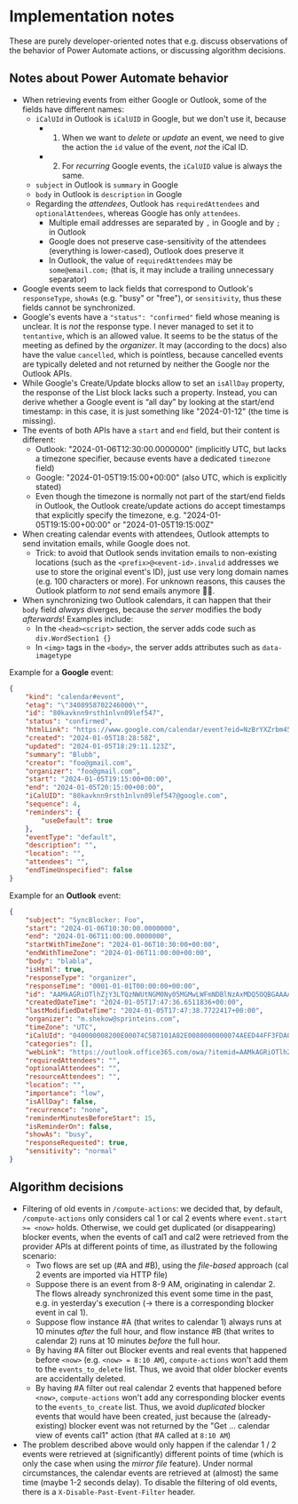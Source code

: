 # Implementation notes

These are purely developer-oriented notes that e.g. discuss observations of the behavior of Power Automate actions, or discussing algorithm decisions.

## Notes about Power Automate behavior

- When retrieving events from either Google or Outlook, some of the fields have different names:
    - `iCalUId` in Outlook is `iCalUID` in Google, but we don't use it, because
      - 1. When we want to _delete_ or _update_ an event, we need to give the action the `id` value of the event, _not_ the iCal ID. 
      - 2. For _recurring_ Google events, the `iCalUID` value is always the same.
    - `subject` in Outlook is `summary` in Google
    - `body` in Outlook is `description` in Google
    - Regarding the _attendees_, Outlook has `requiredAttendees` and `optionalAttendees`, whereas Google has only `attendees`.
      - Multiple email addresses are separated by `,` in Google and by `;` in Outlook
      - Google does not preserve case-sensitivity of the attendees (everything is lower-cased), Outlook does preserve it
      - In Outlook, the value of `requiredAttendees` may be `some@email.com;` (that is, it may include a trailing unnecessary separator)
- Google events seem to lack fields that correspond to Outlook's `responseType`, `showAs` (e.g. "busy" or "free"), or `sensitivity`, thus these fields cannot be synchronized.
- Google's events have a `"status": "confirmed"` field whose meaning is unclear. It is _not_ the response type. I never managed to set it to `tentantive`, which is an allowed value. It seems to be the status of the meeting as defined by the _organizer_. It may (according to the docs) also have the value `cancelled`, which is pointless, because cancelled events are typically deleted and not returned by neither the Google nor the Outlook APIs.
- While Google's Create/Update blocks allow to set an `isAllDay` property, the response of the List block lacks such a property. Instead, you can derive whether a Google event is “all day” by looking at the start/end timestamp: in this case, it is just something like "2024-01-12" (the time is missing).
- The events of both APIs have a `start` and `end` field, but their content is different:
    - Outlook: "2024-01-06T12:30:00.0000000" (implicitly UTC, but lacks a timezone specifier, because events have a dedicated `timezone` field)
    - Google: "2024-01-05T19:15:00+00:00" (also UTC, which is explicitly stated)
    - Even though the timezone is normally not part of the start/end fields in Outlook, the Outlook create/update actions do accept timestamps that explicitly specify the timezone, e.g. "2024-01-05T19:15:00+00:00" or "2024-01-05T19:15:00Z"
- When creating calendar events with attendees, Outlook attempts to send invitation emails, while Google does not.
  - Trick: to avoid that Outlook sends invitation emails to non-existing locations (such as the `<prefix>@<event-id>.invalid` addresses we use to store the original event's ID), just use very long domain names (e.g. 100 characters or more). For unknown reasons, this causes the Outlook platform to _not_ send emails anymore 🤷‍♂️.
- When synchronizing two Outlook calendars, it can happen that their `body` field _always_ diverges, because the _server_ modifies the body _afterwards_! Examples include:
  - In the `<head><script>` section, the server adds code such as `div.WordSection1 {}`
  - In `<img>` tags in the `<body>`, the server adds attributes such as `data-imagetype`

Example for a **Google** event:

```json
{
    "kind": "calendar#event",
    "etag": "\"3408958702246000\"",
    "id": "80kavknn9rsth1nlvn09lef547",
    "status": "confirmed",
    "htmlLink": "https://www.google.com/calendar/event?eid=NzBrYXZrbm45cnN0aDFubHZuMDlsZWY1NDcgcGV0ZXJwYW45MTIxQG0",
    "created": "2024-01-05T18:28:58Z",
    "updated": "2024-01-05T18:29:11.123Z",
    "summary": "Blubb",
    "creator": "foo@gmail.com",
    "organizer": "foo@gmail.com",
    "start": "2024-01-05T19:15:00+00:00",
    "end": "2024-01-05T20:15:00+00:00",
    "iCalUID": "80kavknn9rsth1nlvn09lef547@google.com",
    "sequence": 4,
    "reminders": {
        "useDefault": true
    },
    "eventType": "default",
    "description": "",
    "location": "",
    "attendees": "",
    "endTimeUnspecified": false
}
```

Example for an **Outlook** event:

```json
{
    "subject": "SyncBlocker: Foo",
    "start": "2024-01-06T10:30:00.0000000",
    "end": "2024-01-06T11:00:00.0000000",
    "startWithTimeZone": "2024-01-06T10:30:00+00:00",
    "endWithTimeZone": "2024-01-06T11:00:00+00:00",
    "body": "blabla",
    "isHtml": true,
    "responseType": "organizer",
    "responseTime": "0001-01-01T00:00:00+00:00",
    "id": "AAMkAGRiOTlhZjY3LTQzNWUtNGM0Ny05MGMwLWFmNDBlNzAxMDQ5OQBGAAAAAADBo9O3K16XQLiK7AG7_ka5BwARhE7LLMewTpXLsn71Fh9UAADAKPwgAAARhE7LLMewTpXLsn71Fh9UAAFcosnNAAA=",
    "createdDateTime": "2024-01-05T17:47:36.6511836+00:00",
    "lastModifiedDateTime": "2024-01-05T17:47:38.7722417+00:00",
    "organizer": "m.shekow@sprinteins.com",
    "timeZone": "UTC",
    "iCalUId": "040000008200E00074C5B7101A82E0080000000074AEED44FF3FDA01000000000000000010000000E001E2DF8941C241A0C7E2D4D3F72718",
    "categories": [],
    "webLink": "https://outlook.office365.com/owa/?itemid=AAMkAGRiOTlhZjY3LTQzNWUtNGM0Ny05MGMwLWFmNDBlNzAxMDQ5OQBGAAAAAADBo9O3K16XQLoK7AG7%2Bka5BwARhE7LLMewTpXLsn71Fh9UAADAKPwgAAARhE7LLMewTpXLsn71Fh9UABFcosnNAAA%3D&exvsurl=1&path=/calendar/item",
    "requiredAttendees": "",
    "optionalAttendees": "",
    "resourceAttendees": "",
    "location": "",
    "importance": "low",
    "isAllDay": false,
    "recurrence": "none",
    "reminderMinutesBeforeStart": 15,
    "isReminderOn": false,
    "showAs": "busy",
    "responseRequested": true,
    "sensitivity": "normal"
}
```

## Algorithm decisions

- Filtering of old events in `/compute-actions`: we decided that, by default, `/compute-actions` only considers cal 1 or cal 2 events where `event.start >= <now>` holds. Otherwise, we could get duplicated (or disappearing) blocker events, when the events of cal1 and cal2 were retrieved from the provider APIs at different points of time, as illustrated by the following scenario:
  - Two flows are set up (#A and #B), using the _file-based_ approach (cal 2 events are imported via HTTP file)
  - Suppose there is an event from 8-9 AM, originating in calendar 2. The flows already synchronized this event some time in the past, e.g. in yesterday's execution (-> there is a corresponding blocker event in cal 1).
  - Suppose flow instance #A (that writes to calendar 1) always runs at 10 minutes _after_ the full hour, and flow instance #B (that writes to calendar 2) runs at 10 minutes _before_ the full hour.
  - By having #A filter out Blocker events and real events that happened before `<now>` (e.g. `<now> = 8:10 AM`), `compute-actions` won't add them to the `events_to_delete` list. Thus, we avoid that older blocker events are accidentally deleted.
  - By having #A filter out real calendar 2 events that happened before `<now>`, `compute-actions` won't add any corresponding blocker events to the `events_to_create` list. Thus, we avoid _duplicated_ blocker events that would have been created, just because the (already-existing) blocker event was not returned by the "Get ... calendar view of events cal1" action (that #A called at `8:10 AM`)
- The problem described above would only happen if the calendar 1 / 2 events were retrieved at (significantly) different points of time (which is only the case when using the _mirror file_ feature). Under normal circumstances, the calendar events are retrieved at (almost) the same time (maybe 1-2 seconds delay). To disable the filtering of old events, there is a `X-Disable-Past-Event-Filter` header. 
